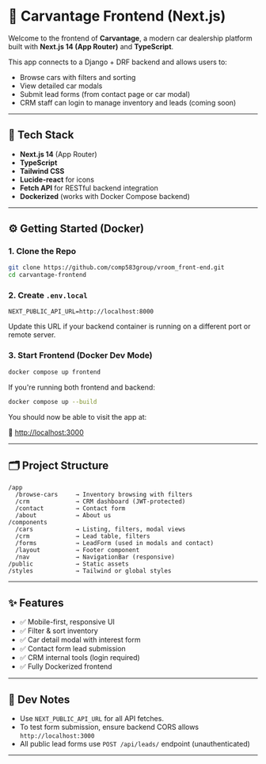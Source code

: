 # 🚗 Carvantage Frontend (Next.js)

Welcome to the frontend of **Carvantage**, a modern car dealership platform built with **Next.js 14 (App Router)** and **TypeScript**.

This app connects to a Django + DRF backend and allows users to:
- Browse cars with filters and sorting
- View detailed car modals
- Submit lead forms (from contact page or car modal)
- CRM staff can login to manage inventory and leads (coming soon)

---

## 🧰 Tech Stack

- **Next.js 14** (App Router)
- **TypeScript**
- **Tailwind CSS**
- **Lucide-react** for icons
- **Fetch API** for RESTful backend integration
- **Dockerized** (works with Docker Compose backend)

---

## ⚙️ Getting Started (Docker)

### 1. Clone the Repo

```bash
git clone https://github.com/comp583group/vroom_front-end.git
cd carvantage-frontend
```

### 2. Create `.env.local`

```env
NEXT_PUBLIC_API_URL=http://localhost:8000
```

Update this URL if your backend container is running on a different port or remote server.

### 3. Start Frontend (Docker Dev Mode)

```bash
docker compose up frontend
```

If you're running both frontend and backend:

```bash
docker compose up --build
```

You should now be able to visit the app at:

📍 [http://localhost:3000](http://localhost:3000)

---

## 🗂️ Project Structure

```
/app
  /browse-cars     → Inventory browsing with filters
  /crm             → CRM dashboard (JWT-protected)
  /contact         → Contact form
  /about           → About us
/components
  /cars            → Listing, filters, modal views
  /crm             → Lead table, filters
  /forms           → LeadForm (used in modals and contact)
  /layout          → Footer component
  /nav             → NavigationBar (responsive)
/public            → Static assets
/styles            → Tailwind or global styles
```

---

## ✨ Features

- ✅ Mobile-first, responsive UI
- ✅ Filter & sort inventory
- ✅ Car detail modal with interest form
- ✅ Contact form lead submission
- ✅ CRM internal tools (login required)
- ✅ Fully Dockerized frontend

---

## 🧪 Dev Notes

- Use `NEXT_PUBLIC_API_URL` for all API fetches.
- To test form submission, ensure backend CORS allows `http://localhost:3000`
- All public lead forms use `POST /api/leads/` endpoint (unauthenticated)

---
